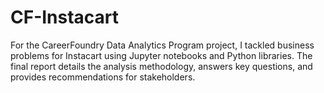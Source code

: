 # CF-Instacart
For the CareerFoundry Data Analytics Program project, I tackled business problems for Instacart using Jupyter notebooks and Python libraries. The final report details the analysis methodology, answers key questions, and provides recommendations for stakeholders.
